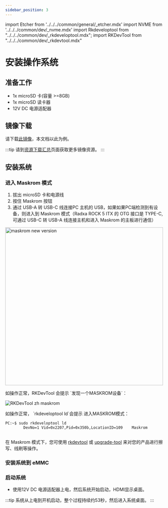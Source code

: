 ```yaml
---
sidebar_position: 3
---
```


import Etcher from '../../../common/general/\_etcher.mdx'
import NVME from '../../../common/dev/\_nvme.mdx'
import Rkdeveloptool from "../../../common/dev/\_rkdeveloptool.mdx";
import RKDevTool from "../../../common/dev/\_rkdevtool.mdx"

# 安装操作系统

## 准备工作

- 1x microSD 卡(容量 >=8GB)
- 1x microSD 读卡器
- 12V DC 电源适配器

## 镜像下载

请下载[此镜像](https://github.com/radxa-build/rock-5-itx/releases/download/test-build-2/rock-5-itx_debian_bullseye-test_kde_test-build-2.img.xz)，本文档以此为例。

:::tip
请到[资源下载汇总](../getting-started/download)页面获取更多镜像资源。
:::

## 安装系统

<Tabs queryString="install-os">
    <TabItem value="MicroSD">
        <Etcher model="rock5itx" product="Radxa ROCK 5 ITX" power_supply="12V DC"/>
    </TabItem>
    <TabItem value="eMMC">
        <h3>进入 Maskrom 模式</h3>
        <ol>
            <li>拔出 microSD 卡和电源线</li>
            <li>按住 Maskrom 按钮</li>
            <li>通过 USB-A 转 USB-C 线连接PC 主机的 USB，如果如果PC端检测到有设备，则进入到 Maskrom 模式（Radxa ROCK 5 ITX 的 OTG 接口是 TYPE-C,可通过 USB-C 转 USB-A 线连接主机和进入 Maskrom 的主板进行通信）</li>
        </ol>
        <img src="/img/rock5itx/rock5itx-maskrom-new.webp" alt="maskrom new version" width="500" />
        <Tabs queryString="maskrom">
        <TabItem value="Windows">
            <p>如操作正常，RKDevTool 会提示 `发现一个MASKROM设备`：</p>
            <img src="/img/configuration/rkdevtool-zh-maskrom.webp" alt="RKDevTool zh maskrom" />
        </TabItem>
        <TabItem value="Linux">
            <p>如操作正常， `rkdeveloptool ld`会提示 进入MASKROM模式：</p>
            <pre><code>PC:~$ sudo rkdeveloptool ld
        DevNo=1	Vid=0x2207,Pid=0x350b,LocationID=109	Maskrom
        </code></pre>
        </TabItem>
        </Tabs>
        <p>在 Maskrom 模式下，您可使用 <a href="rkdevtool">rkdevtool</a> 或 <a href="upgrade-tool">upgrade-tool</a> 来对您的产品进行擦写、线刷等操作。</p>
        <h3>安装系统到 eMMC</h3>
        <Tabs queryString="install-os-emmc-using-maskrom">
        <TabItem value="Windows">
            <RKDevTool series="rock5" />
        </TabItem>
        <TabItem value="Linux">
            <Rkdeveloptool series="rock5"/>
        </TabItem>
        </Tabs>
        <h3>启动系统</h3>
        <ul>
            <li>使用12V DC 电源适配器上电，然后系统开始启动，HDMI显示桌面。</li>
        </ul>
    </TabItem>
    <TabItem value="NVME">
        <NVME model="rock-5-itx" release_num="b3" install_os_path="../getting-started/install-os" rsetup_path="../os-config/rsetup" />
    </TabItem>
</Tabs>

:::tip
系统从上电到开机启动，整个过程持续约53秒，然后进入系统桌面。
:::
